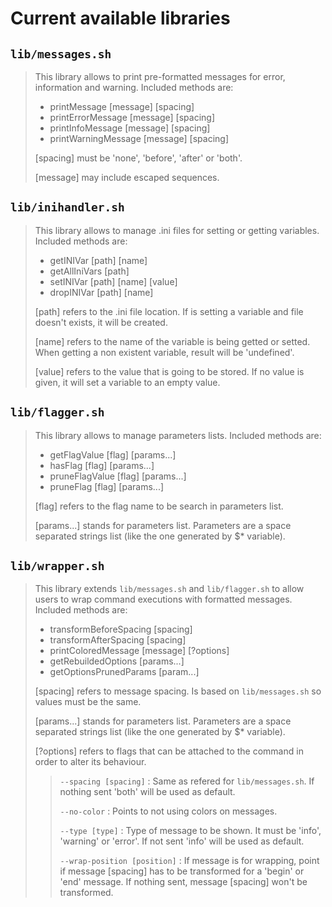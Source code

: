 # Current available libraries

## `lib/messages.sh`

> This library allows to print pre-formatted messages for error, information and warning. Included methods are:
>
> - printMessage [message] [spacing]
> - printErrorMessage [message] [spacing]
> - printInfoMessage [message] [spacing]
> - printWarningMessage [message] [spacing]
>
> [spacing] must be 'none', 'before', 'after' or 'both'.
>
> [message] may include escaped sequences.

## `lib/inihandler.sh`

> This library allows to manage .ini files for setting or getting variables. Included methods are:
>
> - getINIVar [path] [name]
> - getAllIniVars [path]
> - setINIVar [path] [name] [value]
> - dropINIVar [path] [name]
>
> [path] refers to the .ini file location. If is setting a variable and file doesn't exists, it will be created.
>
> [name] refers to the name of the variable is being getted or setted. When getting a non existent variable, result will be 'undefined'.
>
> [value] refers to the value that is going to be stored. If no value is given, it will set a variable to an empty value.

## `lib/flagger.sh`

> This library allows to manage parameters lists. Included methods are:
>
> - getFlagValue [flag] [params...]
> - hasFlag [flag] [params...]
> - pruneFlagValue [flag] [params...]
> - pruneFlag [flag] [params...]
>
> [flag] refers to the flag name to be search in parameters list.
>
> [params...] stands for parameters list. Parameters are a space separated strings list (like the one generated by $\* variable).

## `lib/wrapper.sh`

> This library extends `lib/messages.sh` and `lib/flagger.sh` to allow users to wrap command executions with formatted messages. Included methods are:
>
> - transformBeforeSpacing [spacing]
> - transformAfterSpacing [spacing]
> - printColoredMessage [message] [?options]
> - getRebuildedOptions [params...]
> - getOptionsPrunedParams [param...]
>
> [spacing] refers to message spacing. Is based on `lib/messages.sh` so values must be the same.
>
> [params...] stands for parameters list. Parameters are a space separated strings list (like the one generated by $\* variable).
>
> [?options] refers to flags that can be attached to the command in order to alter its behaviour.
>
> > `--spacing [spacing]` : Same as refered for `lib/messages.sh`. If nothing sent 'both' will be used as default.
> >
> > `--no-color` : Points to not using colors on messages.
> >
> > `--type [type]` : Type of message to be shown. It must be 'info', 'warning' or 'error'. If not sent 'info' will be used as default.
> >
> > `--wrap-position [position]` : If message is for wrapping, point if message [spacing] has to be transformed for a 'begin' or 'end' message. If nothing sent, message [spacing] won't be transformed.
